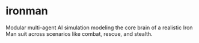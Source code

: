 # ironman
Modular multi-agent AI simulation modeling the core brain of a realistic Iron Man suit across scenarios like combat, rescue, and stealth.
